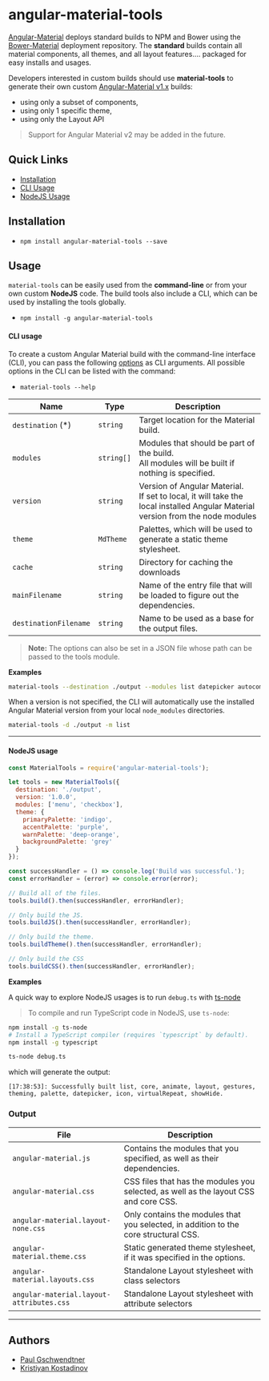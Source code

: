# angular-material-tools

[Angular-Material](http://github.com/angular/material) deploys standard builds to NPM and Bower using the [Bower-Material](http://github.com/angular/bower-material) deployment repository. The **standard** builds contain all material components, all themes, and all layout features.... packaged for easy installs and usages.

Developers interested in custom builds should use **material-tools** to generate their own custom [Angular-Material v1.x](http://github.com/angular/material) builds:

*  using only a subset of components, 
*  using only 1 specific theme, 
*  using only the Layout API

> Support for Angular Material v2 may be added in the future.

## Quick Links
- [Installation](#installation)
- [CLI Usage](#cli-usage)
- [NodeJS Usage](#nodejs-usage)


## Installation

- `npm install angular-material-tools --save`

## Usage

`material-tools` can be easily used from the **command-line** or from your own custom **NodeJS** code. The build tools also include a CLI, which can be used by installing the tools globally.
- `npm install -g angular-material-tools`

#### CLI usage


To create a custom Angular Material build with the command-line interface (CLI), you can pass the following [options](#options) as CLI arguments. All possible options in the CLI can be listed with the command:

  - `material-tools --help`

|          Name           |    Type    |                             Description                                    |
| ----------------------- | ---------- | -------------------------------------------------------------------------- |
| `destination` (*)       | `string`   | Target location for the Material build.                                    |
| `modules`               | `string[]` | Modules that should be part of the build.<br/> All modules will be built if nothing is specified.                                                                                                          |
| `version`               | `string`   | Version of Angular Material.<br/> If set to local, it will take the local installed Angular Material version from the node modules                                                                              |
| `theme`                 | `MdTheme`  | Palettes, which will be used to generate a static theme stylesheet.        |
| `cache`                 | `string`   | Directory for caching the downloads                                        |
| `mainFilename`          | `string`   | Name of the entry file that will be loaded to figure out the dependencies. |
| `destinationFilename`   | `string`   | Name to be used as a base for the output files.                            |

> **Note:** The options can also be set in a JSON file whose path can be passed to the tools module.


**Examples**
```bash
material-tools --destination ./output --modules list datepicker autocomplete --version 1.0.0
```

When a version is not specified, the CLI will automatically use the installed Angular Material version from your local `node_modules` directories.
```bash
material-tools -d ./output -m list
```

----

#### NodeJS usage

```js
const MaterialTools = require('angular-material-tools');

let tools = new MaterialTools({
  destination: './output',
  version: '1.0.0',
  modules: ['menu', 'checkbox'],
  theme: {
    primaryPalette: 'indigo',
    accentPalette: 'purple',
    warnPalette: 'deep-orange',
    backgroundPalette: 'grey'
  }
});

const successHandler = () => console.log('Build was successful.');
const errorHandler = (error) => console.error(error);

// Build all of the files.
tools.build().then(successHandler, errorHandler);

// Only build the JS.
tools.buildJS().then(successHandler, errorHandler);

// Only build the theme.
tools.buildTheme().then(successHandler, errorHandler);

// Only build the CSS
tools.buildCSS().then(successHandler, errorHandler);
```

**Examples**

A quick way to explore NodeJS usages is to run `debug.ts` with [ts-node](https://github.com/TypeStrong/ts-node)

> To compile and run TypeScript code in NodeJS, use `ts-node`:
```bash
npm install -g ts-node
# Install a TypeScript compiler (requires `typescript` by default).
npm install -g typescript
```

```bash
ts-node debug.ts
```

which will generate the output:

```console
[17:38:53]: Successfully built list, core, animate, layout, gestures, theming, palette, datepicker, icon, virtualRepeat, showHide.

```

### Output
|                   File                   |                                   Description                                        |
| ---------------------------------------- | ------------------------------------------------------------------------------------ |
| `angular-material.js`                    | Contains the modules that you specified, as well as their dependencies.              |
| `angular-material.css`                   | CSS files that has the modules you selected, as well as the layout CSS and core CSS. |
| `angular-material.layout-none.css`       | Only contains the modules that you selected, in addition to the core structural CSS. |
| `angular-material.theme.css`             | Static generated theme stylesheet, if it was specified in the options.               |
| `angular-material.layouts.css`           | Standalone Layout stylesheet with class selectors                                    |
| `angular-material.layout-attributes.css` | Standalone Layout stylesheet with attribute selectors                                |

----

## Authors
* [Paul Gschwendtner](https://github.com/DevVersion)
* [Kristiyan Kostadinov](https://github.com/crisbeto)
